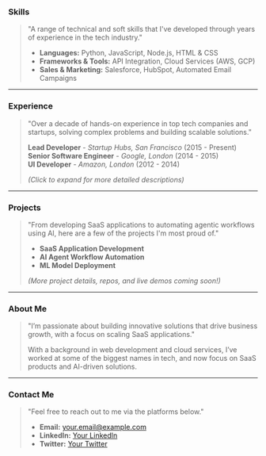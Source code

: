 ### Skills
> "A range of technical and soft skills that I've developed through years of experience in the tech industry."
>
> - **Languages:** Python, JavaScript, Node.js, HTML & CSS
> - **Frameworks & Tools:** API Integration, Cloud Services (AWS, GCP)
> - **Sales & Marketing:** Salesforce, HubSpot, Automated Email Campaigns

---

### Experience
> "Over a decade of hands-on experience in top tech companies and startups, solving complex problems and building scalable solutions."
>
> **Lead Developer** - *Startup Hubs, San Francisco* (2015 - Present)  
> **Senior Software Engineer** - *Google, London* (2014 - 2015)  
> **UI Developer** - *Amazon, London* (2012 - 2014)  
> 
> *(Click to expand for more detailed descriptions)*

---

### Projects
> "From developing SaaS applications to automating agentic workflows using AI, here are a few of the projects I'm most proud of."
>
> - **SaaS Application Development**
> - **AI Agent Workflow Automation**
> - **ML Model Deployment**  
>  
> *(More project details, repos, and live demos coming soon!)*

---

### About Me
> "I’m passionate about building innovative solutions that drive business growth, with a focus on scaling SaaS applications."
>  
> With a background in web development and cloud services, I’ve worked at some of the biggest names in tech, and now focus on SaaS products and AI-driven solutions.

---

### Contact Me
> "Feel free to reach out to me via the platforms below."
>  
> - **Email:** your.email@example.com  
> - **LinkedIn:** [Your LinkedIn](https://www.linkedin.com)  
> - **Twitter:** [Your Twitter](https://twitter.com)
